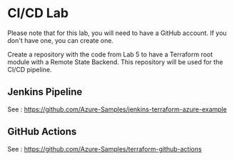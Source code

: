 # CI/CD Lab

Please note that for this lab, you will need to have a GitHub account. If you don't have one, you can create one.

Create a repository with the code from Lab 5 to have a Terraform root module with a Remote State Backend. This repository will be used for the CI/CD pipeline.

## Jenkins Pipeline

See : https://github.com/Azure-Samples/jenkins-terraform-azure-example

## GitHub Actions

See : https://github.com/Azure-Samples/terraform-github-actions
